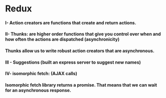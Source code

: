 # Redux 
#### I- Action creators are functions that create and return actions.
#### II- Thunks: are higher order functions that give you control over when and how often the actions are dispatched (asynchronicity)
#### Thunks allow us to write robust action creators that are asynchronous.
#### III - Suggestions (built an express server to suggest new names)
#### IV-  isomorphic fetch: (AJAX calls)
#### Isomorphic fetch library returns a promise. That means that we can wait for an asynchronous response.